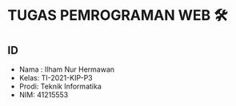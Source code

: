 # TUGAS PEMROGRAMAN WEB 🛠️
## ID
- Nama : Ilham Nur Hermawan
- Kelas: TI-2021-KIP-P3
- Prodi: Teknik Informatika
- NIM: 41215553
